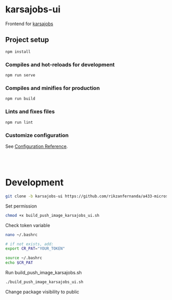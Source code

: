 # karsajobs-ui
Frontend for [karsajobs](https://github.com/dicodingacademy/karsajobs)

## Project setup
```
npm install
```

### Compiles and hot-reloads for development
```
npm run serve
```

### Compiles and minifies for production
```
npm run build
```

### Lints and fixes files
```
npm run lint
```

### Customize configuration
See [Configuration Reference](https://cli.vuejs.org/config/).

<br>
<br>

# Development
```sh
git clone -b karsajobs-ui https://github.com/rikzanfernanda/a433-microservices.git
```

Set permission
```sh
chmod +x build_push_image_karsajobs_ui.sh
```

Check token variable
```sh
nano ~/.bashrc

# if not exists, add:
export CR_PAT="YOUR_TOKEN"

source ~/.bashrc
echo $CR_PAT
```

Run build_push_image_karsajobs.sh
```sh
./build_push_image_karsajobs_ui.sh
```

Change package visibility to public